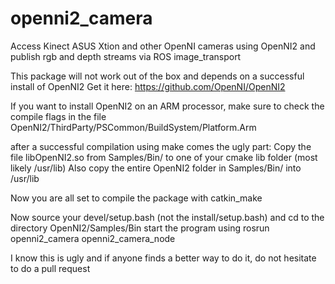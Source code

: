 openni2_camera
==============

Access Kinect ASUS Xtion and other OpenNI cameras using OpenNI2 and publish rgb and depth streams via ROS image_transport

This package will not work out of the box and depends on a successful install of OpenNI2
Get it here:
https://github.com/OpenNI/OpenNI2

If you want to install OpenNI2 on an ARM processor, make sure to check the compile flags in the file
OpenNI2/ThirdParty/PSCommon/BuildSystem/Platform.Arm

after a successful compilation using make comes the ugly part:
Copy the file libOpenNI2.so from Samples/Bin/ to one of your cmake lib folder (most likely /usr/lib)
Also copy the entire OpenNI2 folder in Samples/Bin/ into /usr/lib

Now you are all set to compile the package with catkin_make

Now source your devel/setup.bash (not the install/setup.bash) and cd to the directory OpenNI2/Samples/Bin
start the program using
rosrun openni2_camera openni2_camera_node

I know this is ugly and if anyone finds a better way to do it, do not hesitate to do a pull request
